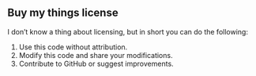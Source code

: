 Buy my things license
---------------------

I don’t know a thing about licensing, but in short you can do the following:

1. Use this code without attribution.
2. Modify this code and share your modifications.
3. Contribute to GitHub or suggest improvements.

